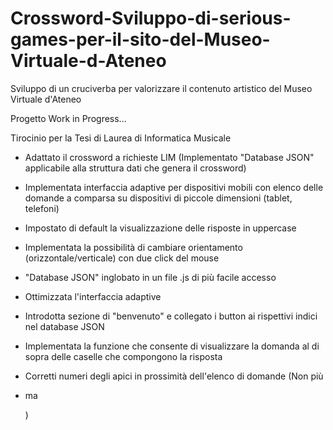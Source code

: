 # Crossword-Sviluppo-di-serious-games-per-il-sito-del-Museo-Virtuale-d-Ateneo
Sviluppo di un cruciverba per valorizzare il contenuto artistico del Museo Virtuale d'Ateneo

Progetto Work in Progress...

Tirocinio per la Tesi di Laurea di Informatica Musicale

- Adattato il crossword a richieste LIM (Implementato "Database JSON"
applicabile alla struttura dati che genera il crossword)

- Implementata interfaccia adaptive per dispositivi mobili con elenco delle domande a comparsa su
dispositivi di piccole dimensioni (tablet, telefoni)

- Impostato di default la visualizzazione delle risposte in uppercase

- Implementata la possibilità di cambiare orientamento (orizzontale/verticale) con due click del mouse

- "Database JSON" inglobato in un file .js di più facile accesso

- Ottimizzata l'interfaccia adaptive

- Introdotta sezione di "benvenuto" e collegato i button ai rispettivi indici nel database JSON

- Implementata la funzione che consente di visualizzare la domanda al di sopra delle caselle che compongono la risposta

- Corretti numeri degli apici in prossimità dell'elenco di domande (Non più <li> ma <p>)
